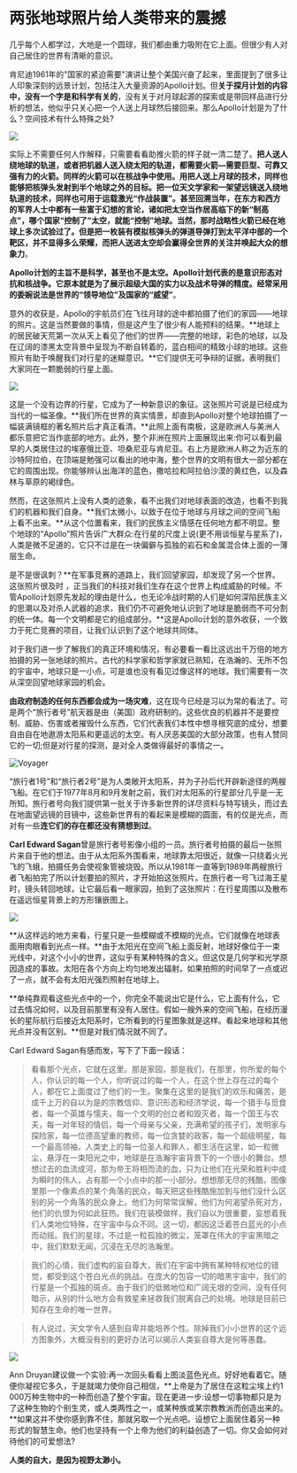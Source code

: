 # 两张地球照片给人类带来的震撼

几乎每个人都学过，大地是一个圆球，我们都由重力吸附在它上面。但很少有人对自己居住的世界有清晰的意识。

肯尼迪1961年的"国家的紧迫需要"演讲让整个美国兴奋了起来，里面提到了很多让人印象深刻的远景计划，包括注入大量资源的Apollo计划。但**关于探月计划的内容中，没有一个字是和科学有关的**，没有关于对月球起源的探索或是带回样品进行分析的想法，他似乎只关心把一个人送上月球然后接回来。那么Apollo计划是为了什么？空间技术有什么特殊之处?

![](https://upload.wikimedia.org/wikipedia/commons/e/e7/Apollo_4_liftoff_-_GPN-2006-000038.jpg)

实际上不需要任何人作解释，只需要看看助推火箭的样子就一清二楚了。**把人送人绕地球的轨道，或者把机器人送入绕太阳的轨道，都需要火箭—需要巨型、可靠又强有力的火箭。同样的火箭可以在核战争中使用。**用把人送上月球的技术，同样也能够把核弹头发射到半个地球之外的目标。把一位天文学家和一架望远镜送入绕地轨道的技术，同样也可用于运载激光“作战装置”。甚至回溯当年，在东方和西方的军界人士中都有一些富于幻想的言论，诸如把太空当作居高临下的新“制高点”，哪个国家“控制了”太空，就能“控制”地球。当然，那时战略性火箭已经在地球上多次试验过了。但是**把一枚装有模拟核弹头的弹道导弹打到太平洋中部的一个靶区，并不显得多么荣耀，而把人送进太空却会赢得全世界的关注并唤起大众的想象力**。

**Apollo计划的主旨不是科学，甚至也不是太空。**Apollo计划代表的是意识形态对抗和核战争。它原本就是为了展示超级大国的实力以及战术导弹的精度。经常采用的委婉说法是世界的**“领导地位”**及**国家的“威望”**。

意外的收获是，Apollo的宇航员们在飞往月球的途中都拍摄了他们的家园——地球的照片。这是当然要做的事情，但是这产生了很少有人能预料的结果。**地球上的居民破天荒第一次从天上看见了他们的世界——完整的地球，彩色的地球，以及在辽阔的漆黑太空背景中呈现为不断自转着的，蓝白相间的精致小球的地球。这些照片有助于唤醒我们对行星的迷糊意识。**它们提供无可争辩的证据，表明我们大家同在一颗脆弱的行星上面。

![](http://nssdc.gsfc.nasa.gov/imgcat/hires/a17_h_148_22727.gif)

这是一个没有边界的行星，它成为了一种新意识的象征。这张照片可说是已经成为当代的一幅圣像。**我们所在世界的真实情景，却直到Apollo对整个地球拍摄了一幅装满镜框的著名照片后才真正看清。**此照上面有南极，这是欧洲人与美洲人都乐意把它当作底部的地方。此外，整个非洲在照片上面展现出来:你可以看到最早的人类居住过的埃塞俄比亚、坦桑尼亚与肯尼亚。右上方是欧洲人称之为近东的沙特阿拉伯，在顶端是勉强可以看出的地中海，整个世界的文明有很大一部分都在它的周围出现。你能够辨认出海洋的蓝色，撒哈拉和阿拉伯沙漠的黄红色，以及森林与草原的褐绿色。

然而，在这张照片上没有人类的迹象，看不出我们对地球表面的改造，也看不到我们的机器和我们自身。**我们太微小，以致于在位于地球与月球之间的空间飞船上看不出来。**从这个位置看来，我们的民族主义情感在任何地方都不明显。整个地球的“Apollo”照片告诉广大群众:在行星的尺度上说(更不用谈恒星与星系了)，人类是微不足道的，它只不过是在一块偏僻与孤独的岩石和金属混合体上面的一薄层生命。

是不是很讽刺？**在军事竞赛的道路上，我们回望家园，却发现了另一个世界。这张照片很及时 ，正当我们的科技对我们生存在这个世界上构成威胁的时候。不管Apollo计划原先发起的理由是什么，也无论冷战时期的人们是如何深陷民族主义的思潮以及对杀人武器的追求，我们仍不可避免地认识到了地球是脆弱而不可分割的统一体。每一个文明都是它的组成部分。**这是Apollo计划的意外收获，一个致力于死亡竞赛的项目，让我们认识到了这个地球共同体。

对于我们进一步了解我们的真正环境和情况，有必要看一看比这远出千万倍的地方拍摄的另一张地球的照片。古代的科学家和哲学家就已熟知，在浩瀚的、无所不包的宇宙中，地球只是一小点，可是谁也没有看见过像这样的地球。我们需要有一次从深空回望地球家园的机会。

**由政府制造的任何东西都会成为一场灾难**，这在现今已经是习以为常的看法了。可是两个“旅行者号”航天器是由（美国）政府研制的。这些优良的机器并不是要控制、威胁、伤害或者摧毁什么东西，它们代表我们本性中想寻根究底的成分，想要自由自在地遨游太阳系和更遥远的太空。有人厌恶美国的大部分政策，也有人赞同它的一切;但是对行星的探测，是对全人类做得最好的事情之一。

![Voyager](https://upload.wikimedia.org/wikipedia/commons/2/29/Voyager_spacecraft.jpg)

“旅行者1号”和“旅行者2号”是为人类敞开太阳系，并为子孙后代开辟新途径的两艘飞船。在它们于1977年8月和9月发射之前，我们对太阳系的行星部分几乎是一无所知。旅行者号向我们提供第一批关于许多新世界的详尽资料与特写镜头，而过去在地面望远镜的目镜中，这些新世界有的看起来是模糊的圆面，有的仅是光点，而对有一些**连它们的存在都还没有猜想到过**。

**Carl Edward Sagan**曾是旅行者号影像小组的一员。旅行者号拍摄的最后一张照片来自于他的想法。由于从太阳系外围看来，地球靠太阳很近，就像一只绕着火光飞的飞蛾，拍摄任务会使视象管被烧毁。所以从1981年一直等到1989年两艘旅行者飞船拍完了所以计划要拍的照片，才开始拍这张照片。在旅行者一号飞过海王星时，镜头转回地球，让它最后看一眼家园，拍到了这张照片：在行星周围以及散布在遥远恒星背景上的方形镶嵌图上。

![](https://upload.wikimedia.org/wikipedia/commons/7/73/Pale_Blue_Dot.png)

**从这样远的地方来看，行星只是一些模糊或不模糊的光点。它们就像在地球表面用肉眼看到光点一样。**由于太阳光在空间飞船上面反射，地球好像位于一束光线中，对这个小小的世界，这似乎有某种特殊的含义。但这仅是几何学和光学原因造成的事故。太阳在各个方向上均匀地发出辐射。如果拍照的时间早了一点或迟了一点，就不会有太阳光强烈照射在地球上。

**单纯靠观看这些光点中的一个，你完全不能说出它是什么，它上面有什么，它过去情况如何，以及目前那里有没有人居住。假如一艘外来的空间飞船，在经历漫长的星际航行后接近太阳系时，它所看到的行星图象就是这样。看起来地球和其他光点并没有区别。**但是对我们情况就不同了。

Carl Edward Sagan有感而发，写下了下面一段话：

> 看看那个光点，它就在这里。那是家园，那是我们，在那里，你所爱的每个人，你认识的每一个人，你听说过的每一个人，在这个世上存在过的每个人，都在它上面度过了他们的一生。聚集在这里的是我们的欢乐和痛苦，是成千上万的自以为是的宗教信仰、意识形态和经济学说，每一个猎手与觅食者，每一个英雄与懦夫，每一个文明的创立者和毁灭者，每一个国王与农夫，每一对年轻的情侣，每一个母亲与父亲，充满希望的孩子们，发明家与探险家，每一位德高望重的教师，每一位贪婪的政客，每一个超级明星，每一个最高领袖，人类史上的每一位圣人和罪人，都生活在这里，如一粒微尘，悬浮在一束阳光之中，地球是在浩瀚宇宙背景下的一个很小的舞台。想想过去的血流成河，那为帝王将相而流的血，只为让他们在光荣和胜利中成为瞬时的伟人，占有那一个小点中的那一小部分。想想那无尽的残酷，图像里那一个像素点的某个角落的民众，每天把这些残酷施加到与他们没什么区别的另一个角落的民众身上。他们为何常常误解，他们为何渴望杀死对方，他们的仇恨为何如此狂热。我们在装模做样，我们自以为很重要，妄想着我们人类地位特殊，在宇宙中与众不同。这一切，都因这泛着苍白蓝光的小点而动摇。我们的星球，不过是一粒孤独的微尘，笼罩在伟大的宇宙黑暗之中，我们默默无闻，沉浸在无尽的浩瀚里。 

>我们的心情，我们虚构的妄自尊大，我们在宇宙中拥有某种特权地位的错觉，都受到这个苍白光点的挑战。在庞大的包容一切的暗黑宇宙中，我们的行星是一个孤独的斑点。由于我们的低微地位和广阔无垠的空间，没有任何暗示，从别的什么地方会有救星来拯救我们脱离自己的处境。地球是目前已知存在生命的唯一世界。

> 有人说过，天文学令人感到自卑并能培养个性。除掉我们小小世界的这个远方图象外，大概没有别的更好办法可以揭示人类妄自尊大是何等愚蠢。

![](https://upload.wikimedia.org/wikipedia/commons/6/62/Starsinthesky.jpg)

Ann Druyan建议做一个实验:再一次回头看看上图淡蓝色光点。好好地看着它。随便你凝视它多久，于是就竭力使你自己相信，**上帝是为了居住在这粒尘埃上约1 000万种生物中的一种而创造了整个宇宙。现在更进一步:设想一切事物都只是为了这种生物的个别生灵，或人类两性之一，或某种族或某宗教教派而创造出来的。**如果这并不使你感到靠不住，那就另取一个光点吧。设想它上面居住着另一种形式的智慧生命。他们也坚持有一个上帝为他们的利益创造了一切。你又会如何对待他们的可爱想法?

**人类的自大，是因为视野太渺小。**
